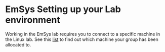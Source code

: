 # EmSys Setting up your Lab environment 

Working in the EmSys lab requires you to connect to a specific machine in the Linux lab. 
See this [list](https://github.com/STFleming/EmSys_labSetup/tree/main/allocations) to find out which machine your group has been allocated to. 

